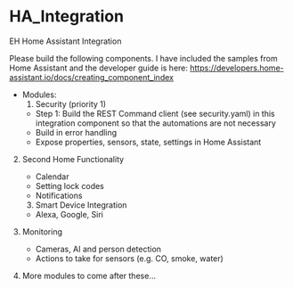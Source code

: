 # HA_Integration
 EH Home Assistant Integration

Please build the following components. I have included the samples from Home Assistant and the developer guide is here: https://developers.home-assistant.io/docs/creating_component_index 

- Modules:
	1. Security (priority 1)
  - Step 1: Build the REST Command client (see security.yaml) in this integration component so that the automations are not necessary
  - Build in error handling
  - Expose properties, sensors, state, settings in Home Assistant

 2. Second Home Functionality
    - Calendar
    - Setting lock codes
    - Notifications
	3. Smart Device Integration
    - Alexa, Google, Siri
 4. Monitoring
    - Cameras, AI and person detection
    - Actions to take for sensors (e.g. CO, smoke, water)

5. More modules to come after these...
